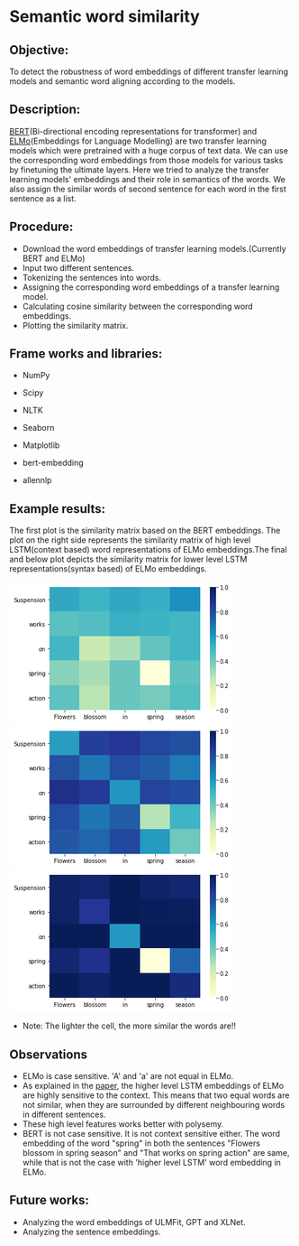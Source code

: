 # Semantic word similarity

## Objective:
 To detect the robustness of word embeddings of different transfer learning models and semantic word aligning according to the models.
 
## Description:
 [BERT](https://arxiv.org/pdf/1810.04805.pdf)(Bi-directional encoding representations for transformer) and [ELMo](https://arxiv.org/pdf/1802.05365.pdf)(Embeddings for Language Modelling) are two transfer learning models which were pretrained with a huge corpus of text data. We can use the corresponding word embeddings from those models for various tasks by finetuning the ultimate layers.
  Here we tried to analyze the transfer learning models' embeddings and their role in semantics of the words. We also assign the similar words of second sentence for each word in the first sentence as a list.
 
## Procedure:
* Download the word embeddings of transfer learning models.(Currently BERT and ELMo)
* Input two different sentences.
* Tokenizing the sentences into words.
* Assigning the corresponding word embeddings of a transfer learning model.
* Calculating cosine similarity between the corresponding word embeddings.
* Plotting the similarity matrix.

## Frame works and libraries:
* NumPy
* Scipy
* NLTK
* Seaborn
* Matplotlib

* bert-embedding
* allennlp

## Example results:
 The first plot is the similarity matrix based on the BERT embeddings. The plot on the right side represents the similarity matrix of high level LSTM(context based) word representations of ELMo embeddings.The final and below plot depicts the similarity matrix for lower level LSTM representations(syntax based) of ELMo embeddings.

![](results/bert_1.png) ![](results/elmo_1.png) ![](results/elmo_2.png)

* Note: The lighter the cell, the more similar the words are!!

## Observations
* ELMo is case sensitive. 'A' and 'a' are not equal in ELMo.
* As explained in the [paper](https://arxiv.org/pdf/1802.05365.pdf), the higher level LSTM embeddings of ELMo are highly sensitive to the context. This means that two equal words are not similar, when they are surrounded by different neighbouring words in different sentences.
* These high level features works better with polysemy.
* BERT is not case sensitive. It is not context sensitive either.
 The word embedding of the word "spring" in both the sentences "Flowers blossom in spring season" and "That works on spring action" are same, while that is not the case with 'higher level LSTM' word embedding in ELMo.

## Future works:
* Analyzing the word embeddings of ULMFit, GPT and XLNet.
* Analyzing the sentence embeddings.


